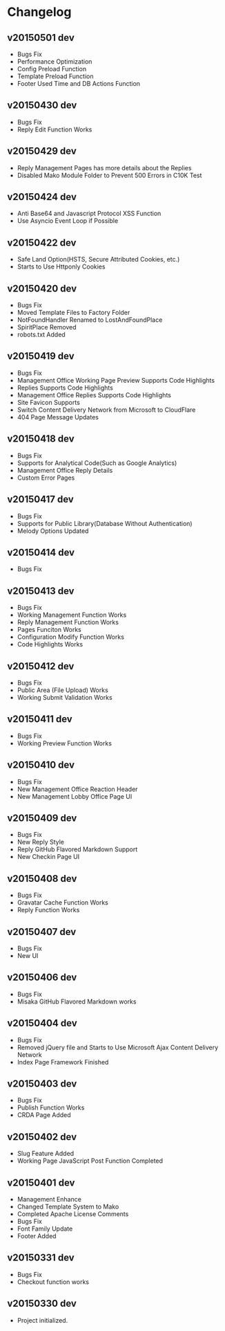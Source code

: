 # Changelog

v20150501 dev
-------------
 - Bugs Fix
 - Performance Optimization
 - Config Preload Function
 - Template Preload Function
 - Footer Used Time and DB Actions Function

v20150430 dev
-------------
 - Bugs Fix
 - Reply Edit Function Works

v20150429 dev
-------------
 - Reply Management Pages has more details about the Replies
 - Disabled Mako Module Folder to Prevent 500 Errors in C10K Test

v20150424 dev
-------------
 - Anti Base64 and Javascript Protocol XSS Function
 - Use Asyncio Event Loop if Possible

v20150422 dev
-------------
 - Safe Land Option(HSTS, Secure Attributed Cookies, etc.)
 - Starts to Use Httponly Cookies

v20150420 dev
-------------
 - Bugs Fix
 - Moved Template Files to Factory Folder
 - NotFoundHandler Renamed to LostAndFoundPlace
 - SpiritPlace Removed
 - robots.txt Added

v20150419 dev
-------------
 - Bugs Fix
 - Management Office Working Page Preview Supports Code Highlights
 - Replies Supports Code Highlights
 - Management Office Replies Supports Code Highlights
 - Site Favicon Supports
 - Switch Content Delivery Network from Microsoft to CloudFlare
 - 404 Page Message Updates

v20150418 dev
-------------
 - Bugs Fix
 - Supports for Analytical Code(Such as Google Analytics)
 - Management Office Reply Details
 - Custom Error Pages

v20150417 dev
-------------
 - Bugs Fix
 - Supports for Public Library(Database Without Authentication)
 - Melody Options Updated

v20150414 dev
-------------
 - Bugs Fix

v20150413 dev
-------------
 - Bugs Fix
 - Working Management Function Works
 - Reply Management Function Works
 - Pages Funciton Works
 - Configuration Modify Function Works
 - Code Highlights Works

v20150412 dev
-------------
 - Bugs Fix
 - Public Area (File Upload) Works
 - Working Submit Validation Works

v20150411 dev
-------------
 - Bugs Fix
 - Working Preview Function Works

v20150410 dev
-------------
 - Bugs Fix
 - New Management Office Reaction Header
 - New Management Lobby Office Page UI

v20150409 dev
-------------
 - Bugs Fix
 - New Reply Style
 - Reply GitHub Flavored Markdown Support
 - New Checkin Page UI

v20150408 dev
-------------
 - Bugs Fix
 - Gravatar Cache Function Works
 - Reply Function Works

v20150407 dev
-------------
 - Bugs Fix
 - New UI

v20150406 dev
-------------
 - Bugs Fix
 - Misaka GitHub Flavored Markdown works

v20150404 dev
-------------
 - Bugs Fix
 - Removed jQuery file and Starts to Use Microsoft Ajax Content Delivery Network
 - Index Page Framework Finished

v20150403 dev
-------------
 - Bugs Fix
 - Publish Function Works
 - CRDA Page Added

v20150402 dev
-------------
 - Slug Feature Added
 - Working Page JavaScript Post Function Completed

v20150401 dev
-------------
 - Management Enhance
 - Changed Template System to Mako
 - Completed Apache License Comments
 - Bugs Fix
 - Font Family Update
 - Footer Added

v20150331 dev
-------------
 - Bugs Fix
 - Checkout function works

v20150330 dev
-------------
 - Project initialized.
